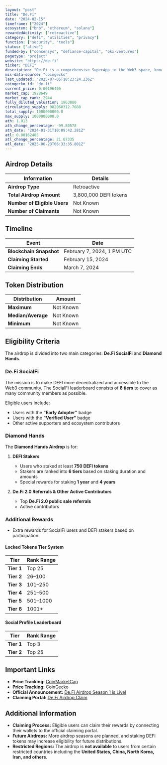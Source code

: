 ```yaml
---
layout: "post"
title: "De.Fi"
date: "2024-02-15"
timeframe: ["2024"]
ecosystem: ["bnb", "ethereum", "solana"]
rewardedActivity: ["retroactive"]
category: ["defi", "utilities", "privacy"]
function: ["security", "tools"]
status: ["alive"]
funded-by: ["consensys", "defiance-capital", "okx-ventures"]
pagetype: "project"
website: "https://de.fi"
ticker: "DEFI"
description: "De.Fi is a comprehensive SuperApp in the Web3 space, known for innovations like crypto's first antivirus and a full-scale SocialFi ecosystem. It has amassed over 5,000,000 unique users."
mis-data-source: "coingecko"
last_updated: "2025-07-05T18:23:24.236Z"
coingecko_id: "de-fi"
current_price: 0.00196405
market_cap: 1928649
market_cap_rank: 2944
fully_diluted_valuation: 1963880
circulating_supply: 982060312.7688
total_supply: 1000000000.0
max_supply: 1000000000.0
ath: 1.013
ath_change_percentage: -99.80578
ath_date: "2024-01-31T10:09:42.281Z"
atl: 0.00162485
atl_change_percentage: 21.07335
atl_date: "2025-06-23T06:33:35.801Z"
---
```


## Airdrop Details

| Information                  | Details               |
| ---------------------------- | --------------------- |
| **Airdrop Type**             | Retroactive           |
| **Total Airdrop Amount**     | 3,800,000 DEFI tokens |
| **Number of Eligible Users** | Not Known             |
| **Number of Claimants**      | Not Known             |

## Timeline

| Event                   | Date                       |
| ----------------------- | -------------------------- |
| **Blockchain Snapshot** | February 7, 2024, 1 PM UTC |
| **Claiming Started**    | February 15, 2024          |
| **Claiming Ends**       | March 7, 2024              |

## Token Distribution

| Distribution       | Amount    |
| ------------------ | --------- |
| **Maximum**        | Not Known |
| **Median/Average** | Not Known |
| **Minimum**        | Not Known |

## Eligibility Criteria

The airdrop is divided into two main categories: **De.Fi SocialFi** and **Diamond Hands**.

### **De.Fi SocialFi**

The mission is to make DEFI more decentralized and accessible to the Web3 community. The SocialFi leaderboard consists of **8 tiers** to cover as many community members as possible.

Eligible users include:

- Users with the **"Early Adopter"** badge
- Users with the **"Verified User"** badge
- Other active supporters and ecosystem contributors

### **Diamond Hands**

The **Diamond Hands Airdrop** is for:

1. **DEFI Stakers**

   - Users who staked at least **750 DEFI tokens**
   - Stakers are ranked into **6 tiers** based on staking duration and amounts
   - Special rewards for staking **1 year** and **4 years**

2. **De.Fi 2.0 Referrals & Other Active Contributors**
   - Top **De.Fi 2.0 public sale referrals**
   - Active contributors

### **Additional Rewards**

- Extra rewards for SocialFi users and DEFI stakers based on participation.

#### **Locked Tokens Tier System**

| Tier       | Rank Range |
| ---------- | ---------- |
| **Tier 1** | Top 25     |
| **Tier 2** | 26–100     |
| **Tier 3** | 101–250    |
| **Tier 4** | 251–500    |
| **Tier 5** | 501–1000   |
| **Tier 6** | 1001+      |

#### **Social Profile Leaderboard**

| Tier       | Rank Range |
| ---------- | ---------- |
| **Tier 1** | Top 3      |
| **Tier 2** | Top 25     |

## Important Links

- **Price Tracking:** [CoinMarketCap](https://coinmarketcap.com/currencies/de-fi/)
- **Price Tracking:** [CoinGecko](https://www.coingecko.com/en/coins/de-fi/)
- **Official Announcement:** [De.Fi Airdrop Season 1 is Live!](https://de.fi/blog/de-fi-defi-airdrop-season-1-is-live)
- **Claiming Portal:** [De.Fi Airdrop Claim](https://de.fi/airdrop)

## Additional Information

- **Claiming Process:** Eligible users can claim their rewards by connecting their wallets to the official claiming portal.
- **Future Airdrops:** More airdrop seasons are planned, and staking DEFI tokens may increase eligibility for future distributions.
- **Restricted Regions:** The airdrop is **not available** to users from certain restricted countries including the **United States, China, North Korea, Iran, and others**.